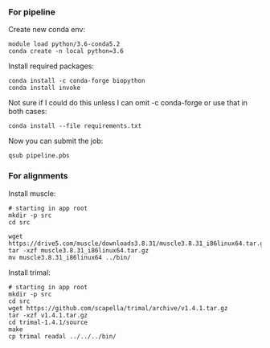 ### For pipeline

Create new conda env:

    module load python/3.6-conda5.2
    conda create -n local python=3.6

Install required packages:

    conda install -c conda-forge biopython
    conda install invoke

Not sure if I could do this unless I can omit -c conda-forge or use that in both cases:

    conda install --file requirements.txt



Now you can submit the job:

    qsub pipeline.pbs

### For alignments

Install muscle:

    # starting in app root
    mkdir -p src
    cd src

    wget https://drive5.com/muscle/downloads3.8.31/muscle3.8.31_i86linux64.tar.gz
    tar -xzf muscle3.8.31_i86linux64.tar.gz
    mv muscle3.8.31_i86linux64 ../bin/

Install trimal:

    # starting in app root
    mkdir -p src
    cd src
    wget https://github.com/scapella/trimal/archive/v1.4.1.tar.gz
    tar -xzf v1.4.1.tar.gz
    cd trimal-1.4.1/source
    make
    cp trimal readal ../../../bin/
